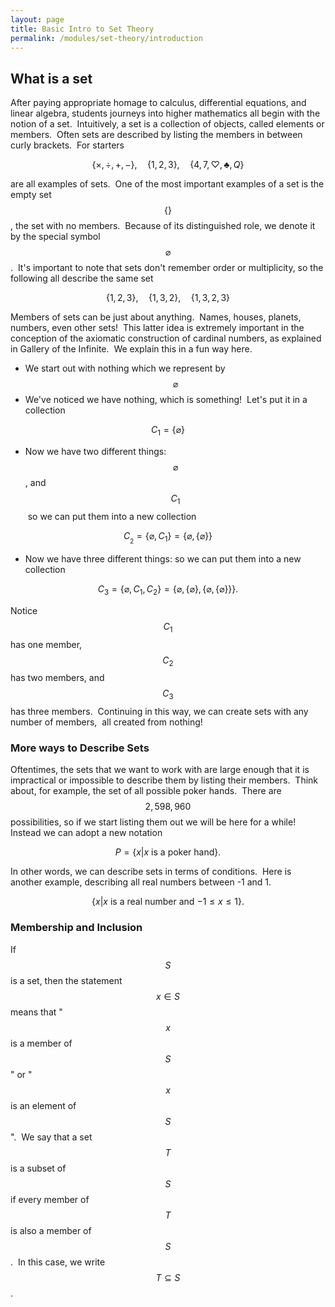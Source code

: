 ```yaml
---
layout: page
title: Basic Intro to Set Theory
permalink: /modules/set-theory/introduction
---
```


## What is a set

After paying appropriate homage to calculus, differential equations, and linear algebra, students journeys into higher mathematics all begin with the notion of a set.  Intuitively, a set is a collection of objects, called elements or members.  Often sets are described by listing the members in between curly brackets.  For starters

$$\{\times,\div,+,-\},\quad \{1,2,3\},\quad \{4,7,\heartsuit, \clubsuit, Q\}$$

are all examples of sets.  One of the most important examples of a set is the empty set $$\{\}$$, the set with no members.  Because of its distinguished role, we denote it by the special symbol $$\varnothing$$.  It's important to note that sets don't remember order or multiplicity, so the following all describe the same set

$$\{1,2,3\},\quad \{1,3,2\},\quad \{1,3,2,3\}$$

Members of sets can be just about anything.  Names, houses, planets, numbers, even other sets!  This latter idea is extremely important in the conception of the axiomatic construction of cardinal numbers, as explained in Gallery of the Infinite.  We explain this in a fun way here.

* We start out with nothing which we represent by $$\varnothing$$
* We've noticed we have nothing, which is something!  Let's put it in a collection

$$C_1 = \{\varnothing\}$$


* Now we have two different things: $$\varnothing$$, and $$C_1$$ so we can put them into a new collection

$$C__2 = \{\varnothing,C_1\} = \{\varnothing,\{\varnothing\}\}$$


* Now we have three different things: so we can put them into a new collection 

$$C_3 = \{\varnothing,C_1,C_2\} = \{\varnothing,\{\varnothing\},\{\varnothing,\{\varnothing\}\}\}.$$

Notice $$C_1$$ has one member, $$C_2$$ has two members, and $$C_3$$  has three members.  Continuing in this way, we can create sets with any number of members,  all created from nothing!

### More ways to Describe Sets

Oftentimes, the sets that we want to work with are large enough that it is impractical or impossible to describe them by listing their members.  Think about, for example, the set  of all possible poker hands.  There are $$2,598,960$$ possibilities, so if we start listing them out we will be here for a while!  Instead we can adopt a new notation

$$P = \{x | x\ \text{is a poker hand}\}.$$

In other words, we can describe sets in terms of conditions.  Here is another example, describing all real numbers between -1 and 1.

$$\{x | x\ \text{is a real number and $-1\leq x \leq 1$}\}.$$

### Membership and Inclusion

If $$S$$ is a set, then the statement $$x\in S$$ means that "$$x$$ is a member of $$S$$" or "$$x$$ is an element of $$S$$".  We say that a set $$T$$ is a subset of $$S$$ if every member of $$T$$ is also a member of $$S$$.  In this case, we write $$T\subseteq S$$.
